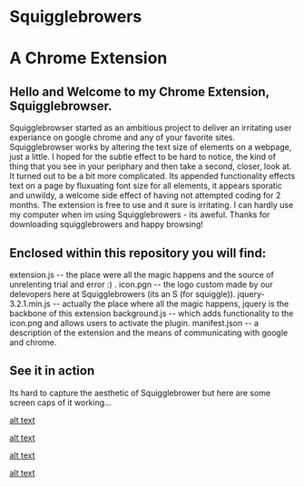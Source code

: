 # Squigglebrowers
# A Chrome Extension

## Hello and Welcome to my Chrome Extension, Squigglebrowser.

Squigglebrowser started as an ambitious project to deliver an irritating user experiance on google chrome and any of 
your favorite sites. Squigglebrowser works by altering the text size of elements on a webpage, just a little. 
I hoped for the subtle effect to be hard to notice, the kind of thing that you see in your periphary and then take 
a second, closer, look at. It turned out to be a bit more complicated. Its appended functionality effects text on a page by fluxuating font size for all elements, it appears sporatic and unwildy, a welcome side effect of having not attempted coding for 2 months. The extension is free to use and it sure is irritating. I can hardly use my computer when im using Squigglebrowers - its aweful. Thanks for downloading squigglebrowers and happy browsing!

## Enclosed within this repository you will find:
extension.js        -- the place were all the magic happens and the source of unrelenting trial and error :) .
icon.pgn     	    -- the logo custom made by our delevopers here at Squigglebrowers (its an S (for squiggle)).
jquery-3.2.1.min.js -- actually the place where all the magic happens, jquery is the backbone of this extension
background.js	    -- which adds functionality to the icon.png and allows users to activate the plugin.
manifest.json       -- a description of the extension and the means of communicating with google and chrome. 

## See it in action
Its hard to capture the aesthetic of Squigglebrower but here are some screen caps of it working...

[alt text](https://i.imgur.com/TShpnra.png "screencap1.png")

[alt text](https://i.imgur.com/Y00ysE5.png "screencap2.png")

[alt text](http://i.imgur.com/yjT36Pt.jpg "screencap3.png")

[alt text](http://i.imgur.com/XLZWOJn.jpg "screencap4.png")




